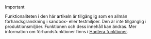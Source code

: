 > [!IMPORTANT]
> Funktionaliteten i den här artikeln är tillgänglig som en allmän förhandsgranskning i sandbox- eller testmiljöer. Den är inte tillgänglig i produktionsmiljöer. Funktionen och dess innehåll kan ändras. Mer information om förhandsfunktioner finns i [Hantera funktioner](../hr-admin-manage-features.md).